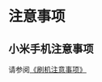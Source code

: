# 注意事项

## 小米手机注意事项

请参阅[《刷机注意事项》](https://web.vip.miui.com/page/info/mio/mio/detail?postId=32681233)
